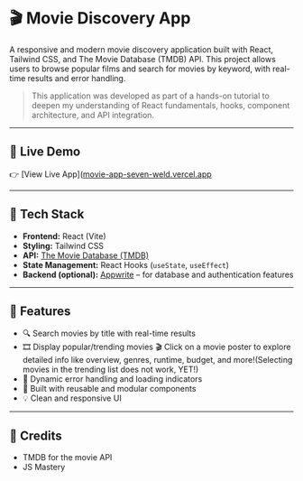 # 🎬 Movie Discovery App

A responsive and modern movie discovery application built with React, Tailwind CSS, and The Movie Database (TMDB) API. This project allows users to browse popular films and search for movies by keyword, with real-time results and error handling.

> This application was developed as part of a hands-on tutorial to deepen my understanding of React fundamentals, hooks, component architecture, and API integration.

---

## 🚀 Live Demo

👉 [View Live App]([movie-app-seven-weld.vercel.app](https://movie-app-seven-weld.vercel.app/)

---

## 🔧 Tech Stack

- **Frontend:** React (Vite)
- **Styling:** Tailwind CSS
- **API:** [The Movie Database (TMDB)](https://www.themoviedb.org/documentation/api)
- **State Management:** React Hooks (`useState`, `useEffect`)
- **Backend (optional):** [Appwrite](https://appwrite.io/) – for database and authentication features

---

## 🚀 Features

- 🔍 Search movies by title with real-time results
- 🎞️ Display popular/trending movies
🎬 Click on a movie poster to explore detailed info like overview, genres, runtime, budget, and more!(Selecting movies in the trending list does not work, YET!)
- 💬 Dynamic error handling and loading indicators
- 🧠 Built with reusable and modular components
- 💡 Clean and responsive UI

---

## 🤝 Credits
- TMDB for the movie API
- JS Mastery
